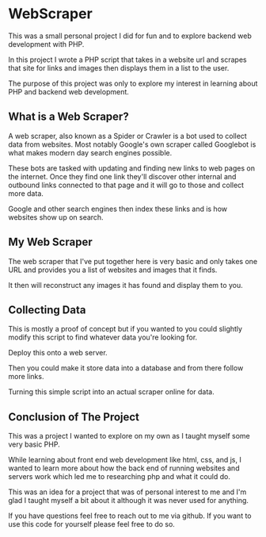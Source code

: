 # WebScraper
This was a small personal project I did for fun and to explore backend web development with PHP. 

In this project I wrote a PHP script that takes in a website url and scrapes that site for links and images then displays them in a list to the user. 

The purpose of this project was only to explore my interest in learning about PHP and backend web development. 

## What is a Web Scraper?
A web scraper, also known as a Spider or Crawler is a bot used to collect data from websites. Most notably Google's own scraper called Googlebot is what makes modern day search engines possible. 

These bots are tasked with updating and finding new links to web pages on the internet. Once they find one link they'll discover other internal and outbound links connected to that page and it will go to those and collect more data. 

Google and other search engines then index these links and is how websites show up on search. 

## My Web Scraper
The web scraper that I've put together here is very basic and only takes one URL and provides you a list of websites and images that it finds. 

It then will reconstruct any images it has found and display them to you. 

## Collecting Data
This is mostly a proof of concept but if you wanted to you could slightly modify this script to find whatever data you're looking for. 

Deploy this onto a web server. 

Then you could make it store data into a database and from there follow more links.

Turning this simple script into an actual scraper online for data. 

## Conclusion of The Project
This was a project I wanted to explore on my own as I taught myself some very basic PHP. 

While learning about front end web development like html, css, and js, I wanted to learn more about how the back end of running websites and servers work which led me to researching php and what it could do. 

This was an idea for a project that was of personal interest to me and I'm glad I taught myself a bit about it although it was never used for anything. 

If you have questions feel free to reach out to me via github. If you want to use this code for yourself please feel free to do so. 
